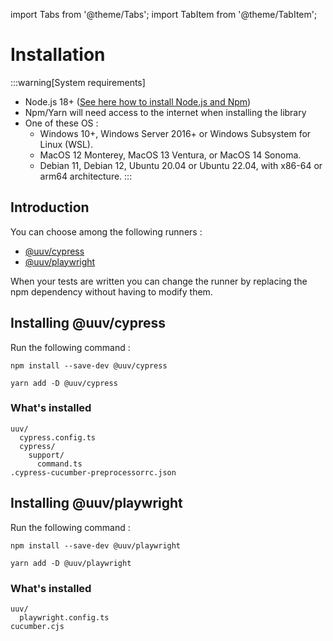 import Tabs from '@theme/Tabs';
import TabItem from '@theme/TabItem';

# Installation

:::warning[System requirements]
- Node.js 18+ ([See here how to install Node.js and Npm](https://kinsta.com/blog/how-to-install-node-js/#how-to-install-nodejs-and-npm))
- Npm/Yarn will need access to the internet when installing the library
- One of these OS :
  - Windows 10+, Windows Server 2016+ or Windows Subsystem for Linux (WSL).
  - MacOS 12 Monterey, MacOS 13 Ventura, or MacOS 14 Sonoma.
  - Debian 11, Debian 12, Ubuntu 20.04 or Ubuntu 22.04, with x86-64 or arm64 architecture.
:::

## Introduction

You can choose among the following runners :
- [@uuv/cypress](#installing-uuvcypress)
- [@uuv/playwright](#installing-uuvplaywright)

When your tests are written you can change the runner by replacing the npm dependency without having to modify them.

## Installing @uuv/cypress

Run the following command :

<Tabs>
<TabItem value="npm" label="Npm">

```shell
npm install --save-dev @uuv/cypress
```

</TabItem>
<TabItem value="Yarn" label="Yarn">

```shell
yarn add -D @uuv/cypress
```

</TabItem>
</Tabs>

### What's installed
```
uuv/
  cypress.config.ts
  cypress/
    support/
      command.ts
.cypress-cucumber-preprocessorrc.json  
```

## Installing @uuv/playwright

Run the following command :

<Tabs>
<TabItem value="npm" label="Npm">

```shell
npm install --save-dev @uuv/playwright
```

</TabItem>
<TabItem value="Yarn" label="Yarn">

```shell
yarn add -D @uuv/playwright
```

</TabItem>
</Tabs>

### What's installed
```
uuv/
  playwright.config.ts
cucumber.cjs
```